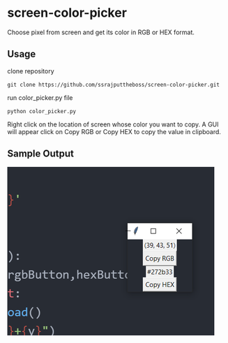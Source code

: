 # screen-color-picker

Choose pixel from screen and get its color in RGB or HEX format.

## Usage

clone repository
```git
git clone https://github.com/ssrajputtheboss/screen-color-picker.git
```

run color_picker.py file
```command
python color_picker.py
```

Right click on the location of screen whose color you want to copy. A GUI will appear click on Copy RGB or Copy HEX to copy the value in clipboard.

## Sample Output

![screenshot](https://github.com/ssrajputtheboss/screen-color-picker/blob/main/Screenshot.png) 
